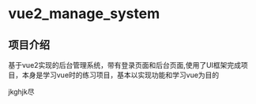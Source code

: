 # vue2_manage_system

## 项目介绍
基于vue2实现的后台管理系统，带有登录页面和后台页面,使用了UI框架完成项目，本身是学习vue时的练习项目，基本以实现功能和学习vue为目的

jkghjk尽
